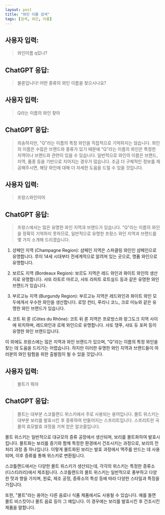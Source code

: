 ```yaml
---
layout: post
title: "와인 이름 검색"
tags: [검색, 와인, 이름]
---
```


## 사용자 입력:
> 와인이름 q있나?

## ChatGPT 응답:
> 물론입니다! 어떤 종류의 와인 이름을 찾으시나요?

## 사용자 입력:
> Q라는 이름의 와인 찾아

## ChatGPT 응답:
> 죄송하지만, "Q"라는 이름의 특정 와인을 직접적으로 기억하지는 않습니다. 와인의 이름은 수많은 브랜드와 종류가 있기 때문에 "Q"라는 이름의 와인은 특정한 지역이나 브랜드와 관련이 있을 수 있습니다. 일반적으로 와인의 이름은 브랜드, 지역, 품종 등을 기반으로 지어지는 경우가 많습니다. 조금 더 구체적인 정보를 제공해주시면, 해당 와인에 대해 더 자세한 도움을 드릴 수 있을 것입니다.

## 사용자 입력:
> 프랑스와인이야

## ChatGPT 응답:
> 프랑스에서는 많은 유명한 와인 지역과 브랜드가 있습니다. "Q"라는 이름의 와인을 정확히 기억하지 못하므로, 일반적으로 유명한 프랑스 와인 지역과 브랜드를 몇 가지 소개해 드리겠습니다. 

1. 샹페인 지역 (Champagne Region): 샴페인 지역은 스파클링 와인인 샴페인으로 유명합니다. 루이 14세 시대부터 전세계적으로 알려져 있는 곳으로, 명품 와인으로 유명합니다.

2. 보르도 지역 (Bordeaux Region): 보르도 지역은 레드 와인과 화이트 와인의 생산지로 유명합니다. 샤또 라토르 마르고, 샤또 라피트 로트실드 등과 같은 유명한 와인 브랜드가 있습니다.

3. 부르고뉴 지역 (Burgundy Region): 부르고뉴 지역은 레드와인과 화이트 와인 모두에게서 우수한 와인을 생산합니다. 로망 컨티, 푸리니 코느, 크로 미뉴와 같은 유명한 와인 브랜드가 있습니다.

4. 코트 뒤 론 (Côtes du Rhône): 코트 뒤 론 지역은 프로방스와 랑그도크 지역 사이에 위치하며, 레드와인과 로제 와인으로 유명합니다. 샤또 댕푸, 샤또 듀 포퍼 등이 유명한 와인 브랜드입니다.

이 외에도 프랑스에는 많은 지역과 와인 브랜드가 있으며, "Q"라는 이름의 특정 와인을 찾는 데 도움을 드리기는 어렵습니다. 하지만 이러한 유명한 와인 지역과 브랜드들이 여러분의 와인 탐험을 위한 출발점이 될 수 있을 것입니다.

## 사용자 입력:
> 몰트가 뭐야

## ChatGPT 응답:
> 몰트는 대부분 스코틀랜드 위스키에서 주로 사용되는 용어입니다. 몰트 위스키는 대부분 보리를 발효시킨 후 증류하여 만들어지는 스프리트입니다. 스프리트란 곡물의 효모발효 과정을 거쳐 얻은 알코올입니다. 

몰트 위스키는 일반적으로 대규모의 증류 공장에서 생산되며, 보리를 몰트화하여 발효시킵니다. 몰트화는 보리를 증기와 함께 특정한 환경에서 건조시키는 과정으로, 보리의 전처리 과정 중 하나입니다. 이렇게 몰트화된 보리는 발효 과정에서 맥주를 만드는 데 사용되며, 이후 증류를 통해 위스키로 변환됩니다.

스코틀랜드에서는 다양한 몰트 위스키가 생산되는데, 각각의 위스키는 특정한 증류소(디스티러리)에서 제조됩니다. 스코틀랜드의 몰트 위스키는 일반적으로 풍부하고 다양한 맛과 향을 가지며, 원료, 제조 공정, 증류소의 특성 등에 따라 다양한 스타일과 특징을 가집니다.

또한, "몰트"라는 용어는 다른 음료나 식품 제품에서도 사용될 수 있습니다. 예를 들면 몰트 비스킷이나 몰트 음료 등이 그 예입니다. 이 경우에는 보리를 발효시킨 후 건조시킨 제품을 말합니다.

